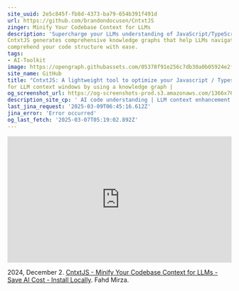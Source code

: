```yaml
---
site_uuid: 2e5c845f-fb8d-4373-ba79-654b391f491d
url: https://github.com/brandondocusen/CntxtJS
zinger: Minify Your Codebase Context for LLMs
description: 'Supercharge your LLMs understanding of JavaScript/TypeScript codebases.'
CntxtJS generates comprehensive knowledge graphs that help LLMs navigate and
comprehend your code structure with ease.
tags:
- AI-Toolkit
image: https://opengraph.githubassets.com/05378f91e256c7db30a0b05924e2f3ae5841fe12ee0ac78b75d9cbc9912f50d2/brandondocusen/CntxtJS
site_name: GitHub
title: "CntxtJS: A lightweight tool to optimize your Javascript / Typescript project"
for LLM context windows by using a knowledge graph |
og_screenshot_url: https://og-screenshots-prod.s3.amazonaws.com/1366x768/80/false/da6ddbf4ff4d887f9262a8cc199d70e4987d580aaf86f7eab1e20e232a61b886.jpeg
description_site_cp: ' AI code understanding | LLM context enhancement | Code structure visualization | Static analysis for AI | Large Language Model tooling #LLM #AI #JavaScript #TypeScript #CodeAnalysis #ContextWindow #DeveloperTools'
last_jina_request: '2025-03-09T06:45:16.612Z'
jina_error: 'Error occurred'
og_last_fetch: '2025-03-07T05:19:02.892Z'
---
```


<iframe 
  style="aspect-ratio:16/9;width:100%;height:auto" 
  src="https://www.youtube.com/embed/C7nNPDuEW0U?si=_u5ntYKFDO0I9haV" 
  title="YouTube video player" 
  frameborder="0" 
  allow="accelerometer; autoplay; clipboard-write; encrypted-media; gyroscope; picture-in-picture; web-share" 
  referrerpolicy="strict-origin-when-cross-origin" 
  allowfullscreen
></iframe>

2024, December 2. [CntxtJS - Minify Your Codebase Context for LLMs - Save AI Cost - Install Locally](https://youtu.be/C7nNPDuEW0U?si=_u5ntYKFDO0I9haV). Fahd Mirza.
